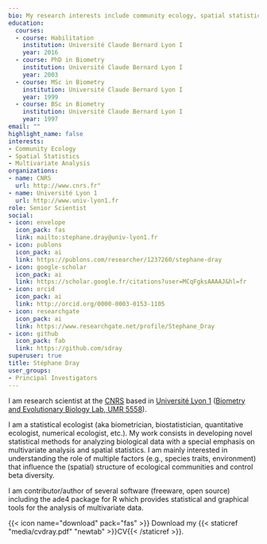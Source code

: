 ```yaml
---
bio: My research interests include community ecology, spatial statistics and multivariate methods.
education:
  courses:
  - course: Habilitation
    institution: Université Claude Bernard Lyon I
    year: 2016  
  - course: PhD in Biometry
    institution: Université Claude Bernard Lyon I
    year: 2003
  - course: MSc in Biometry
    institution: Université Claude Bernard Lyon I
    year: 1999
  - course: BSc in Biometry
    institution: Université Claude Bernard Lyon I
    year: 1997
email: ""
highlight_name: false
interests:
- Community Ecology
- Spatial Statistics
- Multivariate Analysis
organizations:
- name: CNRS
  url: http://www.cnrs.fr"
- name: Université Lyon 1
  url: http://www.univ-lyon1.fr
role: Senior Scientist
social:
- icon: envelope
  icon_pack: fas
  link: mailto:stephane.dray@univ-lyon1.fr
- icon: publons
  icon_pack: ai
  link: https://publons.com/researcher/1237260/stephane-dray
- icon: google-scholar
  icon_pack: ai
  link: https://scholar.google.fr/citations?user=MCqFgksAAAAJ&hl=fr
- icon: orcid
  icon_pack: ai
  link: http://orcid.org/0000-0003-0153-1105
- icon: researchgate
  icon_pack: ai
  link: https://www.researchgate.net/profile/Stephane_Dray
- icon: github
  icon_pack: fab
  link: https://github.com/sdray
superuser: true
title: Stéphane Dray
user_groups:
- Principal Investigators
---
```


I am research scientist at the [CNRS](http://www.cnrs.fr/) based in [Université Lyon 1](https://www.univ-lyon1.fr/) ([Biometry and Evolutionary Biology Lab, UMR 5558](https://lbbe.univ-lyon1.fr/)).

I am a statistical ecologist (aka biometrician, biostatistician, quantitative ecologist, numerical ecologist, etc.). My work consists in developing novel statistical methods for analyzing biological data with a special emphasis on multivariate analysis and spatial statistics. I am mainly interested in understanding the role of multiple factors (e.g., species traits, environment) that influence the (spatial) structure of ecological communities and control beta diversity.

I am contributor/author of several software (freeware, open source) including the ade4 package for R which provides statistical and graphical tools for the analysis of multivariate data. 


{{< icon name="download" pack="fas" >}} Download my {{< staticref "media/cvdray.pdf" "newtab" >}}CV{{< /staticref >}}.
